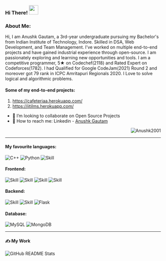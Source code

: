 ### Hi There! <img src="https://raw.githubusercontent.com/MartinHeinz/MartinHeinz/master/wave.gif" width="30px">

### About Me:  
<p > Hi, I am Anushk Gautam, a 3rd-year undergraduate pursuing my Bachelor's from Indian Institute of Technology, Indore. Skilled in DSA, Web Development, and Team Management.
I've worked on multiple end-to-end projects and have gained industrial experience through open-source.
I am passionately exploring and learning new opportunities and tools.
I am a competitive programmer, 5★ on Codechef(2118) and Rated Expert on Codeforces(1782).
I had Qualified for Google CodeJam(2021) Round 2 and moreover got 79 rank in ICPC Amritapuri Regionals 2020.
I Love to solve logical and algorithmic problems. </p>

#### Some of my end-to-end projects:
1) https://cafeteriaa.herokuapp.com/
2) https://iitilms.herokuapp.com/

- 👋 I’m looking to collaborate on Open Source Projects
- 💬 How to reach me: Linkedin - [Anushk Gautam](https://www.linkedin.com/in/anushk-gautam-69294b1b0/)

<p align="right"> <img src="https://komarev.com/ghpvc/?username=Anushk2001&label=Profile%20views&color=0e75b6&style=flat" alt="Anushk2001" /> </p>

<hr>

#### My favourite languages:  

![C++](https://img.shields.io/badge/c++-%2300599C.svg?&style=for-the-badge&logo=c%2B%2B&ogoColor=white)
![Python](https://img.shields.io/badge/python-%2314354C.svg?&style=for-the-badge&logo=python&logoColor=white)
![Skill](https://img.shields.io/badge/JavaScript-323330?style=for-the-badge&logo=javascript&logoColor=F7DF1E)


#### Frontend:

![Skill](https://img.shields.io/badge/React-20232A?style=for-the-badge&logo=react&logoColor=61DAFB)
![Skill](https://img.shields.io/badge/Bootstrap-563D7C?style=for-the-badge&logo=bootstrap&logoColor=white)
![Skill](https://img.shields.io/badge/HTML5-E34F26?style=for-the-badge&logo=html5&logoColor=white)
![Skill](https://img.shields.io/badge/CSS3-1572B6?style=for-the-badge&logo=css3&logoColor=white)

#### Backend:

![Skill](https://img.shields.io/badge/Node.js-43853D?style=for-the-badge&logo=node.js&logoColor=white)
![Skill](https://img.shields.io/badge/Express.js-000000?style=for-the-badge&logo=express&logoColor=white)
![Flask](https://img.shields.io/badge/flask-%23000.svg?&style=for-the-badge&logo=flask&logoColor=white)


#### Database:
![MySQL](https://img.shields.io/badge/mysql-%2300f.svg?&style=for-the-badge&logo=mysql&logoColor=white)
![MongoDB](https://img.shields.io/badge/MongoDB-%234ea94b.svg?&style=for-the-badge&logo=mongodb&logoColor=white)

<hr>

#### ✍ My Work
<img align="center" src="https://github-readme-stats.vercel.app/api?username=Anushk2001&show_icons=true&theme=radical" alt="GitHub README Stats" />

<br/>
